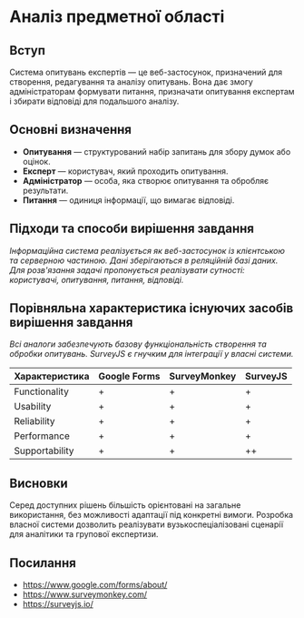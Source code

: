 # Аналіз предметної області

## Вступ

Система опитувань експертів — це веб-застосунок, призначений для створення, редагування та аналізу опитувань. Вона дає змогу адміністраторам формувати питання, призначати опитування експертам і збирати відповіді для подальшого аналізу.

## Основні визначення

- **Опитування** — структурований набір запитань для збору думок або оцінок.
- **Експерт** — користувач, який проходить опитування.
- **Адміністратор** — особа, яка створює опитування та обробляє результати.
- **Питання** — одиниця інформації, що вимагає відповіді.

## Підходи та способи вирішення завдання

*Інформаційна система реалізується як веб-застосунок із клієнтською та серверною частиною. Дані зберігаються в реляційній базі даних. Для розв'язання задачі пропонується реалізувати сутності: користувачі, опитування, питання, відповіді.*

## Порівняльна характеристика існуючих засобів вирішення завдання

*Всі аналоги забезпечують базову функціональність створення та обробки опитувань. SurveyJS є гнучким для інтеграції у власні системи.*

| Характеристика | Google Forms | SurveyMonkey | SurveyJS |
| -------------- | ------------ | ------------ | -------- |
| Functionality  | +            | +            | +        |
| Usability      | +            | +            | +        |
| Reliability    | +            | +            | +        |
| Performance    | +            | +            | +        |
| Supportability | +            | +            | ++       |

## Висновки

Серед доступних рішень більшість орієнтовані на загальне використання, без можливості адаптації під конкретні вимоги. Розробка власної системи дозволить реалізувати вузькоспеціалізовані сценарії для аналітики та групової експертизи.

## Посилання

- https://www.google.com/forms/about/
- https://www.surveymonkey.com/
- https://surveyjs.io/
